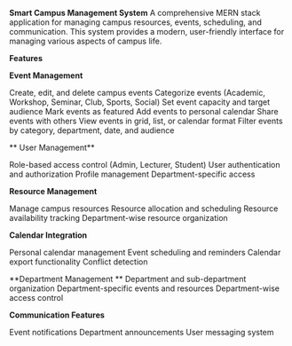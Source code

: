 **Smart Campus Management System**
A comprehensive MERN stack application for managing campus resources, events, scheduling, and communication. This system provides a modern, user-friendly interface for managing various aspects of campus life.

**Features**

**Event Management**
   
Create, edit, and delete campus events
Categorize events (Academic, Workshop, Seminar, Club, Sports, Social)
Set event capacity and target audience
Mark events as featured
Add events to personal calendar
Share events with others
View events in grid, list, or calendar format
Filter events by category, department, date, and audience

** User Management**
   
Role-based access control (Admin, Lecturer, Student)
User authentication and authorization
Profile management
Department-specific access

**Resource Management**
   
Manage campus resources
Resource allocation and scheduling
Resource availability tracking
Department-wise resource organization

**Calendar Integration**

Personal calendar management
Event scheduling and reminders
Calendar export functionality
Conflict detection

**Department Management
**
Department and sub-department organization
Department-specific events and resources
Department-wise access control

**Communication Features**

Event notifications
Department announcements
User messaging system

